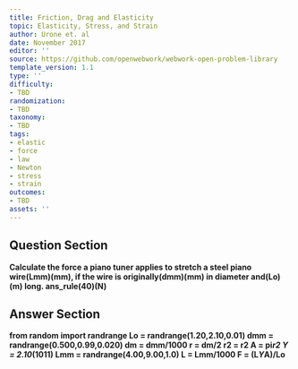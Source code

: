 ```yaml
---
title: Friction, Drag and Elasticity
topic: Elasticity, Stress, and Strain
author: Urone et. al
date: November 2017
editor: ''
source: https://github.com/openwebwork/webwork-open-problem-library
template_version: 1.1
type: ''
difficulty:
- TBD
randomization:
- TBD
taxonomy:
- TBD
tags:
- elastic
- force
- law
- Newton
- stress
- strain
outcomes:
- TBD
assets: ''
---
```


## Question Section 

<b>
Calculate the force a piano tuner applies to stretch a steel piano wire(Lmm)(mm), if the wire is originally(dmm)(mm) in diameter and(Lo)(m) long.
ans_rule(40)(N)



## Answer Section

from random import randrange
Lo = randrange(1.20,2.10,0.01)
dmm = randrange(0.500,0.99,0.020)
dm = dmm/1000
r = dm/2
r2 = r**2
A = pi*r2
Y = 2.10*(10**11)
Lmm = randrange(4.00,9.00,1.0)
L = Lmm/1000
F = (L*Y*A)/Lo